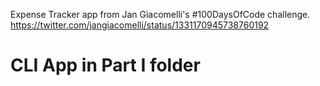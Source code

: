 Expense Tracker app from Jan Giacomelli's #100DaysOfCode challenge. 
https://twitter.com/jangiacomelli/status/1331170945738760192

# CLI App in Part I folder

